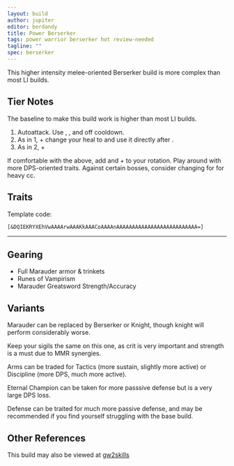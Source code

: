 ```yaml
---
layout: build
author: jupiter
editor: berdandy
title: Power Berserker
tags: power warrior berserker hot review-needed
tagline: ""
spec: berserker
---
```


This higher intensity melee-oriented Berserker build is more complex than most LI builds.

## Tier Notes

The baseline to make this build work is higher than most LI builds.

1. Autoattack. Use <span data-aw2-key="F1" data-aw2-skill="29852"></span>, <span data-aw2-key="2" data-aw2-skill="14554"></span>, and <span data-aw2-key="9" data-aw2-skill="14403"></span> off cooldown.
2. As in 1, + change your heal to <span data-aw2-key="6" data-aw2-skill="30189"></span> and use it directly after <span data-aw2-key="F1" data-aw2-skill="29852"></span>.
3. As in 2, + <span data-aw2-key="0" data-aw2-skill="14355"></span>

If comfortable with the above, add <span data-aw2-key="4" data-aw2-skill="14510"></span> and <span data-aw2-key="3" data-aw2-skill="14447"></span>+<span data-aw2-key="5" data-aw2-skill="14446"></span> to your rotation. Play around with more DPS-oriented traits. Against certain bosses, consider changing <span data-aw2-key="8" data-aw2-skill="14404"></span> for <span data-aw2-key="8" data-aw2-skill="29941"></span> for heavy cc.

## Traits

Template code:

`[&DQIEKRYXEhVwAAAArwAAAKkAAACoAAAAnAAAAAAAAAAAAAAAAAAAAAAAAAA=]`

---

<div
  data-armory-embed='skills'
  data-armory-ids='14389,14410,14404,14403,14355'
>
</div>
<div
  data-armory-embed='specializations'
  data-armory-ids='4,22,18'
  data-armory-4-traits='1447,1338,1454'
  data-armory-22-traits='1372,1368,1375'
  data-armory-18-traits='2049,2011,1928'
>
</div>


## Gearing

- Full Marauder armor & trinkets
- Runes of Vampirism
- Marauder Greatsword Strength/Accuracy

## Variants

Marauder can be replaced by Berserker or Knight, though knight will perform considerably worse.

Keep your sigils the same on this one, as crit is very important and strength is a must due to MMR synergies.

Arms can be traded for Tactics (more sustain, slightly more active) or Discipline (more DPS, much more active).

Eternal Champion can be taken for more passsive defense but is a very large DPS loss.

Defense can be traited for much more passive defense, and may be recommended if you find yourself struggling with the base build.

## Other References

This build may also be viewed at [gw2skills](http://gw2skills.net/editor/?PKQAElZwoYTsLWJOSPXtKA-zRRYBRBIG+yIwCIiEwvB-e)

